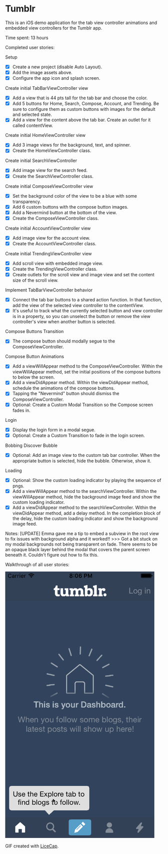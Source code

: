 # Tumblr

This is an iOS demo application for the tab view controller animations and embedded view controllers for the Tumblr app.

Time spent: 13 hours

Completed user stories:

Setup
 * [x] Create a new project (disable Auto Layout).
 * [x] Add the image assets above.
 * [x] Configure the app icon and splash screen.

Create initial TabBarViewController view
 * [x] Add a view that is 44 pts tall for the tab bar and choose the color.
 * [x] Add 5 buttons for Home, Search, Compose, Account, and Trending. Be sure to configure them as custom buttons with images for the default and selected state.
 * [x] Add a view for the content above the tab bar. Create an outlet for it called contentView.

Create initial HomeViewController view
 * [x] Add 3 image views for the background, text, and spinner.
 * [x] Create the HomeViewController class.

Create initial SearchViewController
 * [x] Add image view for the search feed.
 * [x] Create the SearchViewController class.

Create initial ComposeViewController view
 * [x] Set the background color of the view to be a blue with some transparency.
 * [x] Add 6 custom buttons with the compose button images.
 * [x] Add a Nevermind button at the bottom of the view.
 * [x] Create the ComposeViewController class.

Create initial AccountViewController view
 * [x] Add image view for the account view.
 * [x] Create the AccountViewController class.

Create initial TrendingViewController view
 * [x] Add scroll view with embedded image view.
 * [x] Create the TrendingViewController class.
 * [x] Create outlets for the scroll view and image view and set the content size of the scroll view.

Implement TabBarViewController behavior
 * [x] Connect the tab bar buttons to a shared action function. In that function, add the view of the selected view controller to the contentView.
 * [x] It's useful to track what the currently selected button and view controller is in a property, so you can unselect the button or remove the view controller's view when another button is selected.

Compose Buttons Transition
 * [x] The compose button should modally segue to the ComposeViewController.

Compose Button Animations
 * [x] Add a viewWillAppear method to the ComposeViewController. Within the viewWillAppear method, set the initial positions of the compose buttons to below the screen.
 * [x] Add a viewDidAppear method. Within the viewDidAppear method, schedule the animations of the compose buttons.
 * [x] Tapping the "Nevermind" button should dismiss the ComposeViewController.
 * [x] Optional: Create a Custom Modal Transition so the Compose screen fades in.

Login
 * [x] Display the login form in a modal segue.
 * [x] Optional: Create a Custom Transition to fade in the login screen.

Bobbing Discover Bubble
 * [x] Optional: Add an image view to the custom tab bar controller. When the appropriate button is selected, hide the bubble. Otherwise, show it.

Loading
 * [x] Optional: Show the custom loading indicator by playing the sequence of pngs.
 * [x] Add a viewWillAppear method to the searchViewController. Within the viewWillAppear method, hide the background image feed and show the custom loading indicator.
 * [x] Add a viewDidAppear method to the searchViewController. Within the viewDidAppear method, add a delay method. In the completion block of the delay, hide the custom loading indicator and show the background image feed.

Notes:
[UPDATE] Emma gave me a tip to embed a subview in the root view to fix issues with background alpha and it worked!! >>> Got a bit stuck on my modal backgrounds not being transparent on fade. There seems to be an opaque black layer behind the modal that covers the parent screen beneath it. Couldn't figure out how to fix this.

Walkthrough of all user stories:

![Video Walkthrough](tumblr.gif)

GIF created with [LiceCap](http://www.cockos.com/licecap/).

